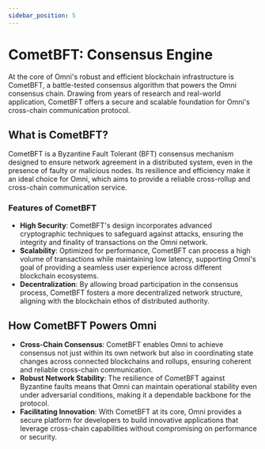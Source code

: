 ```yaml
---
sidebar_position: 5
---
```


# CometBFT: Consensus Engine

At the core of Omni's robust and efficient blockchain infrastructure is CometBFT, a battle-tested consensus algorithm that powers the Omni consensus chain. Drawing from years of research and real-world application, CometBFT offers a secure and scalable foundation for Omni's cross-chain communication protocol.

## What is CometBFT?

CometBFT is a Byzantine Fault Tolerant (BFT) consensus mechanism designed to ensure network agreement in a distributed system, even in the presence of faulty or malicious nodes. Its resilience and efficiency make it an ideal choice for Omni, which aims to provide a reliable cross-rollup and cross-chain communication service.

### Features of CometBFT

- **High Security**: CometBFT's design incorporates advanced cryptographic techniques to safeguard against attacks, ensuring the integrity and finality of transactions on the Omni network.
- **Scalability**: Optimized for performance, CometBFT can process a high volume of transactions while maintaining low latency, supporting Omni's goal of providing a seamless user experience across different blockchain ecosystems.
- **Decentralization**: By allowing broad participation in the consensus process, CometBFT fosters a more decentralized network structure, aligning with the blockchain ethos of distributed authority.

## How CometBFT Powers Omni

- **Cross-Chain Consensus**: CometBFT enables Omni to achieve consensus not just within its own network but also in coordinating state changes across connected blockchains and rollups, ensuring coherent and reliable cross-chain communication.
- **Robust Network Stability**: The resilience of CometBFT against Byzantine faults means that Omni can maintain operational stability even under adversarial conditions, making it a dependable backbone for the protocol.
- **Facilitating Innovation**: With CometBFT at its core, Omni provides a secure platform for developers to build innovative applications that leverage cross-chain capabilities without compromising on performance or security.
